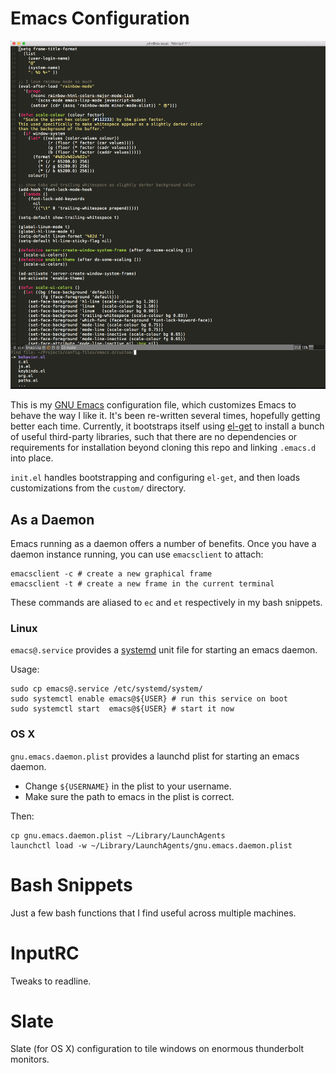 Emacs Configuration
===================

![Emacs!](https://raw.githubusercontent.com/ledbettj/config-files/master/emacs.png)

This is my [GNU Emacs](http://www.gnu.org/software/emacs/) configuration file,
which customizes Emacs to behave the way I like it.  It's been re-written
several times, hopefully getting better each time.  Currently, it bootstraps
itself using [el-get](https://github.com/dimitri/el-get) to install a bunch
of useful third-party libraries, such that there are no dependencies or
requirements for installation beyond cloning this repo and linking `.emacs.d`
into place.

`init.el` handles bootstrapping and configuring `el-get`, and then loads
customizations from the `custom/` directory.

As a Daemon
-----------

Emacs running as a daemon offers a number of benefits.  Once you have a daemon
instance running, you can use `emacsclient` to attach:

    emacsclient -c # create a new graphical frame
    emacsclient -t # create a new frame in the current terminal

These commands are aliased to `ec` and `et` respectively in my bash snippets.

### Linux

`emacs@.service` provides a
[systemd](http://freedesktop.org/wiki/Software/systemd) unit file for starting
an emacs daemon.

Usage:

    sudo cp emacs@.service /etc/systemd/system/
    sudo systemctl enable emacs@${USER} # run this service on boot
    sudo systemctl start  emacs@${USER} # start it now

### OS X

`gnu.emacs.daemon.plist` provides a launchd plist for starting an emacs daemon.

* Change `${USERNAME}` in the plist to your username.
* Make sure the path to emacs in the plist is correct.

Then:

    cp gnu.emacs.daemon.plist ~/Library/LaunchAgents
    launchctl load -w ~/Library/LaunchAgents/gnu.emacs.daemon.plist

Bash Snippets
=============

Just a few bash functions that I find useful across multiple machines.

InputRC
=======

Tweaks to readline.

Slate
=====

Slate (for OS X) configuration to tile windows on enormous thunderbolt monitors.
